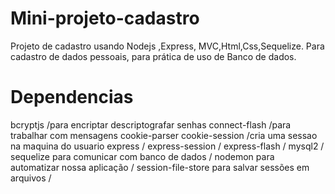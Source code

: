 # Mini-projeto-cadastro
Projeto de cadastro usando Nodejs ,Express, MVC,Html,Css,Sequelize. Para cadastro de dados pessoais, para prática de uso de Banco de dados.

# Dependencias
bcryptjs /para encriptar descriptografar senhas
connect-flash /para trabalhar com mensagens
cookie-parser 
cookie-session /cria uma sessao na maquina do usuario
express /
express-session /
express-flash /
mysql2 /
sequelize para comunicar com banco de dados /
nodemon para automatizar nossa aplicação /
session-file-store para salvar sessões em arquivos /
# 